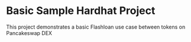 # Basic Sample Hardhat Project

This project demonstrates a basic Flashloan use case between tokens on Pancakeswap DEX